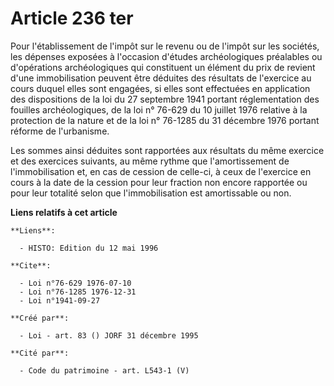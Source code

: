 # Article 236 ter

Pour l'établissement de l'impôt sur le revenu ou de l'impôt sur les sociétés, les dépenses exposées à l'occasion d'études
archéologiques préalables ou d'opérations archéologiques qui constituent un élément du prix de revient d'une immobilisation
peuvent être déduites des résultats de l'exercice au cours duquel elles sont engagées, si elles sont effectuées en
application des dispositions de la loi du 27 septembre 1941 portant réglementation des fouilles archéologiques, de la loi n°
76-629 du 10 juillet 1976 relative à la protection de la nature et de la loi n° 76-1285 du 31 décembre 1976 portant réforme
de l'urbanisme.

Les sommes ainsi déduites sont rapportées aux résultats du même exercice et des exercices suivants, au même rythme que
l'amortissement de l'immobilisation et, en cas de cession de celle-ci, à ceux de l'exercice en cours à la date de la cession
pour leur fraction non encore rapportée ou pour leur totalité selon que l'immobilisation est amortissable ou non.

**Liens relatifs à cet article**

	**Liens**:

	  - HISTO: Edition du 12 mai 1996

	**Cite**:

	  - Loi n°76-629 1976-07-10
	  - Loi n°76-1285 1976-12-31
	  - Loi n°1941-09-27

	**Créé par**:

	  - Loi - art. 83 () JORF 31 décembre 1995

	**Cité par**:

	  - Code du patrimoine - art. L543-1 (V)
